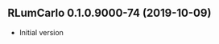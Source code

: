 




<!-- NEWS.md was auto-generated by NEWS.Rmd. Please DO NOT edit by hand!-->

## RLumCarlo 0.1.0.9000-74 (2019-10-09)

  - Initial version
